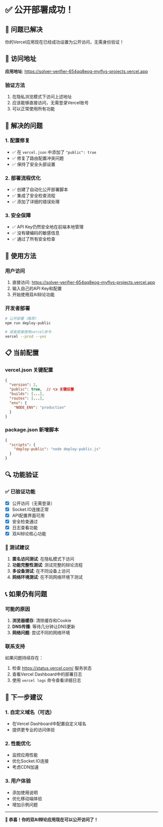 # ✅ 公开部署成功！

## 🎉 问题已解决

你的Vercel应用现在已经成功设置为公开访问，无需身份验证！

## 📍 访问地址

**应用地址**: https://solver-verifier-654qq8eog-myflys-projects.vercel.app

### 验证方法
1. 在隐私浏览模式下访问上述地址
2. 应该能够直接访问，无需登录Vercel账号
3. 可以正常使用所有功能

## 🔧 解决的问题

### 1. 配置修复
- ✅ 在 `vercel.json` 中添加了 `"public": true`
- ✅ 修复了路由配置冲突问题
- ✅ 保持了安全头部设置

### 2. 部署流程优化
- ✅ 创建了自动化公开部署脚本
- ✅ 集成了安全检查流程
- ✅ 添加了详细的错误处理

### 3. 安全保障
- ✅ API Key仍然安全地在前端本地管理
- ✅ 没有硬编码的敏感信息
- ✅ 通过了所有安全检查

## 🚀 使用方法

### 用户访问
1. 直接访问: https://solver-verifier-654qq8eog-myflys-projects.vercel.app
2. 输入自己的API Key和配置
3. 开始使用双AI辩论功能

### 开发者部署
```bash
# 公开部署（推荐）
npm run deploy-public

# 或者直接使用vercel命令
vercel --prod --yes
```

## 📋 当前配置

### vercel.json 关键配置
```json
{
  "version": 2,
  "public": true,  // 👈 关键设置
  "builds": [...],
  "routes": [...],
  "env": {
    "NODE_ENV": "production"
  }
}
```

### package.json 新增脚本
```json
{
  "scripts": {
    "deploy-public": "node deploy-public.js"
  }
}
```

## 🔍 功能验证

### ✅ 已验证功能
- [x] 公开访问（无需登录）
- [x] Socket.IO连接正常
- [x] API配置界面可用
- [x] 安全检查通过
- [x] 日志查看功能
- [x] 双AI辩论核心功能

### 🧪 测试建议
1. **匿名访问测试**: 在隐私模式下访问
2. **功能完整性测试**: 测试完整的辩论流程
3. **多设备测试**: 在不同设备上访问
4. **网络环境测试**: 在不同网络环境下测试

## 📞 如果仍有问题

### 可能的原因
1. **浏览器缓存**: 清除缓存和Cookie
2. **DNS传播**: 等待几分钟让DNS更新
3. **网络问题**: 尝试不同的网络环境

### 联系支持
如果问题持续存在：
1. 检查 https://status.vercel.com/ 服务状态
2. 查看Vercel Dashboard中的部署日志
3. 使用 `vercel logs` 命令查看详细日志

## 🎯 下一步建议

### 1. 自定义域名（可选）
- 在Vercel Dashboard中配置自定义域名
- 提供更专业的访问体验

### 2. 性能优化
- 监控应用性能
- 优化Socket.IO连接
- 考虑CDN加速

### 3. 用户体验
- 添加使用说明
- 优化移动端体验
- 增加示例问题

---

**🎉 恭喜！你的双AI辩论应用现在可以公开访问了！**